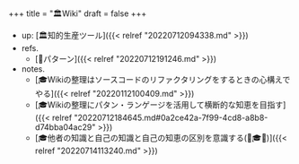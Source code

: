 +++
title = "🏛Wiki"
draft = false
+++

-   up: [🏛知的生産ツール]({{< relref "20220712094338.md" >}})
-   refs.
    -   [📝パターン]({{< relref "20220712191246.md" >}})
-   notes.
    -   [🎓Wikiの整理はソースコードのリファクタリングをするときの心構えでやる]({{< relref "20220112100409.md" >}})
    -   [🎓Wikiの整理にパタン・ランゲージを活用して横断的な知恵を目指す]({{< relref "20220712184645.md#0a2ce42a-7f99-4cd8-a8b8-d74bba04ac29" >}})
    -   [🎓他者の知識と自己の知識と自己の知恵の区別を意識する(📝🎓🦊)]({{< relref "20220714113240.md" >}})
